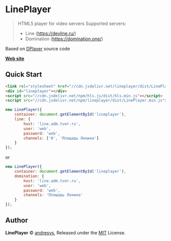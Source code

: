 <h1>LinePlayer</h1>

> HTML5 player for video servers
> Supported servers:
> * Line (https://devline.ru/)
> * Domination (https://domination.one/)

Based on [DPlayer](https://github.com/MoePlayer/DPlayer) source code

**[Web site](https://andresys.github.io/LinePlayer/)**

## Quick Start

```html
<link rel="stylesheet" href="//cdn.jsdelivr.net/lineplayer/dist/LinePlayer.min.css">
<div id="lineplayer"></div>
<script src="//cdn.jsdelivr.net/npm/hls.js/dist/hls.min.js"></script>
<script src="//cdn.jsdelivr.net/npm/lineplayer/dist/LinePlayer.min.js"></script>
```

```js
new LinePlayer({
    container: document.getElementById('lineplayer'),
    line: {
        host: 'line.adm.tver.ru',
        user: 'web',
        password: 'web',
        channels: ['0', 'Площадь Ленина']
    }
});
```

or

```js
new LinePlayer({
    container: document.getElementById('lineplayer'),
    domination: {
        host: 'line.adm.tver.ru',
        user: 'web',
        password: 'web',
        channels: 'Площадь Ленина'
    }
});
```


## Author

**LinePlayer** © [andresys](https://github.com/andresys), Released under the [MIT](./LICENSE) License.